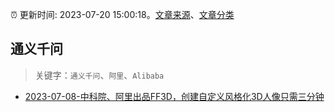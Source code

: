 :alarm_clock: 更新时间: 2023-07-20 15:00:18。[文章来源](/README.md)、[文章分类](/TAGS.md)

## 通义千问


> 关键字：`通义千问`、`阿里`、`Alibaba`



- [2023-07-08-中科院、阿里出品FF3D，创建自定义风格化3D人像只需三分钟](https://posts.careerengine.us/p/64a8f17356a2e2354e54ec78) 
